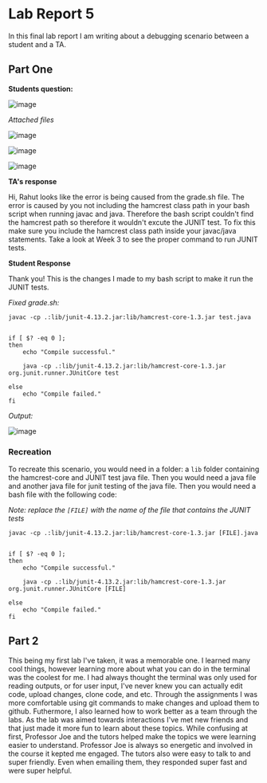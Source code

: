 # Lab Report 5


In this final lab report I am writing about a debugging scenario between a student and a TA.



## Part One

**Students question:**

![image](https://github.com/Rahut3/cse15l-lab-reports/assets/116214329/e849ec00-c8a0-4d99-8e22-ca68d8969aeb)

*Attached files*

![image](https://github.com/Rahut3/cse15l-lab-reports/assets/116214329/0ebbf242-3156-4378-9c59-dbcba6f154bb)

![image](https://github.com/Rahut3/cse15l-lab-reports/assets/116214329/3edb8f29-6350-4772-a52c-dcf57f59daa0)

![image](https://github.com/Rahut3/cse15l-lab-reports/assets/116214329/9883ecbd-d3d9-400d-af0f-91ae0296d692)



**TA's response**

Hi, Rahut looks like the error is being caused from the grade.sh file. The error is caused by you not including the hamcrest class path in your bash script when running javac and java. Therefore the bash script couldn't find the hamcrest path so therefore it wouldn't excute the JUNIT test. To fix this make sure you include the hamcrest class path inside your javac/java statements. Take a look at Week 3 to see the proper command to run JUNIT tests.


**Student Response**

Thank you! This is the changes I made to my bash script to make it run the JUNIT tests.

*Fixed grade.sh:*

```
javac -cp .:lib/junit-4.13.2.jar:lib/hamcrest-core-1.3.jar test.java


if [ $? -eq 0 ]; 
then
    echo "Compile successful."

    java -cp .:lib/junit-4.13.2.jar:lib/hamcrest-core-1.3.jar org.junit.runner.JUnitCore test

else
    echo "Compile failed."
fi
```

*Output:*

![image](https://github.com/Rahut3/cse15l-lab-reports/assets/116214329/6c95c0a5-1710-4d94-b196-c88bd26d2980)


### Recreation

To recreate this scenario, you would need in a folder: a `lib` folder containing the hamcrest-core and JUNIT test java file. Then you would need a java file and another java file for junit testing of the java file. Then you would need a bash file with the following code:

*Note: replace the `[FILE]` with the name of the file that contains the JUNIT tests*

```
javac -cp .:lib/junit-4.13.2.jar:lib/hamcrest-core-1.3.jar [FILE].java


if [ $? -eq 0 ]; 
then
    echo "Compile successful."

    java -cp .:lib/junit-4.13.2.jar:lib/hamcrest-core-1.3.jar org.junit.runner.JUnitCore [FILE]

else
    echo "Compile failed."
fi
```

## Part 2

This being my first lab I've taken, it was a memorable one. I learned many cool things, however learning more about what you can do in the terminal was the coolest for me. I had always thought the terminal was only used for reading outputs, or for user input, I've never knew you can actually edit code, upload changes, clone code, and etc. Through the assignments I was more comfortable using git commands to make changes and upload them to github. Futhermore, I also learned how to work better as a team through the labs. As the lab was aimed towards interactions I've met new friends and that just made it more fun to learn about these topics. While confusing at first, Professor Joe and the tutors helped make the topics we were learning easier to understand. Professor Joe is always so energetic and involved in the course it kepted me engaged. The tutors also were easy to talk to and super friendly. Even when emailing them, they responded super fast and were super helpful.
